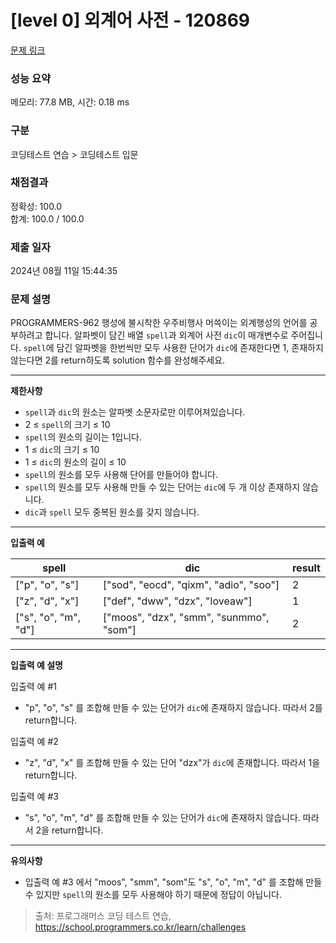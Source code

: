 # \[level 0] 외계어 사전 - 120869

[문제 링크](https://school.programmers.co.kr/learn/courses/30/lessons/120869)

### 성능 요약

메모리: 77.8 MB, 시간: 0.18 ms

### 구분

코딩테스트 연습 > 코딩테스트 입문

### 채점결과

정확성: 100.0\
합계: 100.0 / 100.0

### 제출 일자

2024년 08월 11일 15:44:35

### 문제 설명

PROGRAMMERS-962 행성에 불시착한 우주비행사 머쓱이는 외계행성의 언어를 공부하려고 합니다. 알파벳이 담긴 배열 `spell`과 외계어 사전 `dic`이 매개변수로 주어집니다. `spell`에 담긴 알파벳을 한번씩만 모두 사용한 단어가 `dic`에 존재한다면 1, 존재하지 않는다면 2를 return하도록 solution 함수를 완성해주세요.

***

**제한사항**

* `spell`과 `dic`의 원소는 알파벳 소문자로만 이루어져있습니다.
* 2 ≤ `spell`의 크기 ≤ 10
* `spell`의 원소의 길이는 1입니다.
* 1 ≤ `dic`의 크기 ≤ 10
* 1 ≤ `dic`의 원소의 길이 ≤ 10
* `spell`의 원소를 모두 사용해 단어를 만들어야 합니다.
* `spell`의 원소를 모두 사용해 만들 수 있는 단어는 `dic`에 두 개 이상 존재하지 않습니다.
* `dic`과 `spell` 모두 중복된 원소를 갖지 않습니다.

***

**입출력 예**

| spell                 | dic                                      | result |
| --------------------- | ---------------------------------------- | ------ |
| \["p", "o", "s"]      | \["sod", "eocd", "qixm", "adio", "soo"]  | 2      |
| \["z", "d", "x"]      | \["def", "dww", "dzx", "loveaw"]         | 1      |
| \["s", "o", "m", "d"] | \["moos", "dzx", "smm", "sunmmo", "som"] | 2      |

***

**입출력 예 설명**

입출력 예 #1

* "p", "o", "s" 를 조합해 만들 수 있는 단어가 `dic`에 존재하지 않습니다. 따라서 2를 return합니다.

입출력 예 #2

* "z", "d", "x" 를 조합해 만들 수 있는 단어 "dzx"가 `dic`에 존재합니다. 따라서 1을 return합니다.

입출력 예 #3

* "s", "o", "m", "d" 를 조합해 만들 수 있는 단어가 `dic`에 존재하지 않습니다. 따라서 2을 return합니다.

***

**유의사항**

* 입출력 예 #3 에서 "moos", "smm", "som"도 "s", "o", "m", "d" 를 조합해 만들 수 있지만 `spell`의 원소를 모두 사용해야 하기 때문에 정답이 아닙니다.

> 출처: 프로그래머스 코딩 테스트 연습, https://school.programmers.co.kr/learn/challenges
